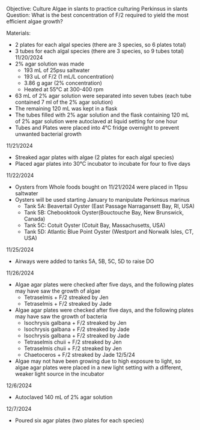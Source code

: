 Objective: Culture Algae in slants to practice culturing Perkinsus in slants 
Question: What is the best concentration of F/2 required to yield the most efficient algae growth?

Materials:
- 2 plates for each algal species (there are 3 species, so 6 plates total)
- 3 tubes for each algal species (there are 3 species, so 9 tubes total)
11/20/2024
- 2% agar solution was made 
	- 193 mL of 25psu saltwater 
	- 193 uL of F/2 (1 mL/L concentration)
	- 3.86 g agar (2% concentration)
	- Heated at 55°C at 300-400 rpm
- 63 mL of 2% agar solution were separated into seven tubes (each tube contained 7 ml of the 2% agar solution)
- The remaining 120 mL was kept in a flask
- The tubes filled with 2% agar solution and the flask containing 120 mL of 2% agar solution were autoclaved at liquid setting for one hour 
- Tubes and Plates were placed into 4°C fridge overnight to prevent unwanted bacterial growth

11/21/2024
- Streaked agar plates with algae (2 plates for each algal species)
- Placed agar plates into 30°C incubator to incubate for four to five days 

11/22/2024
- Oysters from Whole foods bought on 11/21/2024 were placed in 11psu saltwater
- Oysters will be used starting January to manipulate Perkinsus marinus
	- Tank 5A: Beavertail Oyster (East Passage Narragansett Bay, RI, USA)
	- Tank 5B: Chebooktook Oyster(Bouctouche Bay, New Brunswick, Canada)
	- Tank 5C: Cotuit Oyster (Cotuit Bay, Massachusetts, USA)
	- Tank 5D: Atlantic Blue Point Oyster (Westport and Norwalk Isles, CT, USA)

11/25/2024
- Airways were added to tanks 5A, 5B, 5C, 5D to raise DO

11/26/2024
- Algae agar plates were checked after five days, and the following plates may have saw the growth of algae 
	- Tetraselmis + F/2 streaked by Jen
	- Tetraselmis + F/2 streaked by Jade
- Algae agar plates were checked after five days, and the following plates may have saw the growth of bacteria
	- Isochrysis galbana + F/2 streaked by Jen
	- Isochrysis galbana + F/2 streaked by Jade
	- Isochrysis galbana + F/2 streaked by Jade
	- Tetraselmis chuii + F/2 streaked by Jen
	- Tetraselmis chuii + F/2 streaked by Jen
	- Chaetoceros + F/2 streaked by Jade
12/5/24
- Algae may not have been growing due to high exposure to light, so algae agar plates were placed in a new light setting with a different, weaker light source in the incubator

12/6/2024
- Autoclaved 140 mL of 2% agar solution

12/7/2024
- Poured six agar plates (two plates for each species)